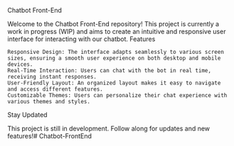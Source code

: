 Chatbot Front-End

Welcome to the Chatbot Front-End repository! This project is currently a work in progress (WIP) and aims to create an intuitive and responsive user interface for interacting with our chatbot.
Features

    Responsive Design: The interface adapts seamlessly to various screen sizes, ensuring a smooth user experience on both desktop and mobile devices.
    Real-Time Interaction: Users can chat with the bot in real time, receiving instant responses.
    User-Friendly Layout: An organized layout makes it easy to navigate and access different features.
    Customizable Themes: Users can personalize their chat experience with various themes and styles.

Stay Updated

This project is still in development. Follow along for updates and new features!# Chatbot-FrontEnd
